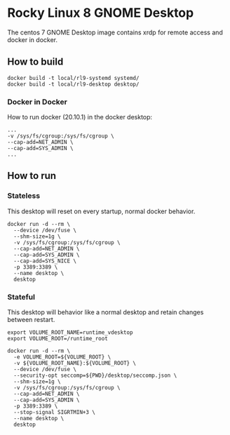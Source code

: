# Rocky Linux 8 GNOME Desktop

The centos 7 GNOME Desktop image contains xrdp for remote access and docker in docker.

## How to build
```
docker build -t local/rl9-systemd systemd/
docker build -t local/rl9-desktop desktop/
```

### Docker in Docker

How to run docker (20.10.1) in the docker desktop:
```
...
-v /sys/fs/cgroup:/sys/fs/cgroup \
--cap-add=NET_ADMIN \
--cap-add=SYS_ADMIN \
...
```

## How to run

### Stateless

This desktop will reset on every startup, normal docker behavior.

```
docker run -d --rm \
  --device /dev/fuse \
  --shm-size=1g \
  -v /sys/fs/cgroup:/sys/fs/cgroup \
  --cap-add=NET_ADMIN \
  --cap-add=SYS_ADMIN \
  --cap-add=SYS_NICE \
  -p 3389:3389 \
  --name desktop \
  desktop
```

### Stateful

This desktop will behavior like a normal desktop and retain changes between restart.

```
export VOLUME_ROOT_NAME=runtime_vdesktop
export VOLUME_ROOT=/runtime_root

docker run -d --rm \
  -e VOLUME_ROOT=${VOLUME_ROOT} \
  -v ${VOLUME_ROOT_NAME}:${VOLUME_ROOT} \
  --device /dev/fuse \
  --security-opt seccomp=${PWD}/desktop/seccomp.json \
  --shm-size=1g \
  -v /sys/fs/cgroup:/sys/fs/cgroup \
  --cap-add=NET_ADMIN \
  --cap-add=SYS_ADMIN \
  -p 3389:3389 \
  --stop-signal SIGRTMIN+3 \
  --name desktop \
  desktop
```
